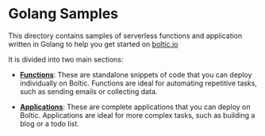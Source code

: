 # Golang Samples

This directory contains samples of serverless functions and application written in Golang to help you get started on [boltic.io](https://www/boltic.io)

It is divided into two main sections:

- [**Functions**](functions/README.md): These are standalone snippets of code that you can deploy individually on Boltic. Functions are ideal for automating repetitive tasks, such as sending emails or collecting data.

- [**Applications**](applications/README.md): These are complete applications that you can deploy on Boltic. Applications are ideal for more complex tasks, such as building a blog or a todo list.
